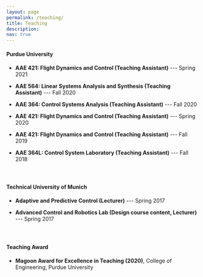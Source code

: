 ```yaml
---
layout: page
permalink: /teaching/
title: Teaching 
description:
nav: true
---
```





#### Purdue University

<p style="margin-bottom:0.5cm; margin-left: 0.5cm"> </p>

- <b>AAE 421: Flight Dynamics and Control (Teaching Assistant)</b>   --- Spring 2021  

- <b>AAE 564: Linear Systems Analysis and Synthesis (Teaching Assistant)</b>  --- Fall 2020   

- <b>AAE 364: Control Systems Analysis (Teaching Assistant)</b>  --- Fall 2020   

- <b>AAE 421: Flight Dynamics and Control (Teaching Assistant)</b> ---  Spring 2020  

- <b>AAE 421: Flight Dynamics and Control (Teaching Assistant)</b>  ---  Fall 2019  

- <b>AAE 364L: Control System Laboratory (Teaching Assistant)</b> --- Fall 2018  

<p style="margin-bottom:1.5cm; margin-left: 0.5cm"> </p>


#### Technical University of Munich

<p style="margin-bottom:0.5cm; margin-left: 0.5cm"> </p>

- <b>Adaptive and Predictive Control (Lecturer)</b> --- Spring 2017

- <b>Advanced Control and Robotics Lab (Design course content, Lecturer)</b> --- Spring 2017


<p style="margin-bottom:1.5cm; margin-left: 0.5cm"> </p>

#### Teaching Award

<p style="margin-bottom:0.5cm; margin-left: 0.5cm"> </p>

- **Magoon Award for Excellence in Teaching (2020)**, College of Engineering, Purdue University






